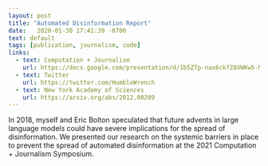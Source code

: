 ```yaml
---
layout: post
title: "Automated Disinformation Report"
date:   2020-01-30 17:41:39 -0700
text: default
tags: [publication, journalism, code]
links:
  - text: Computation + Journalism
    url: https://docs.google.com/presentation/d/1b5ZTp-nax6ckfZ8VWKw5-McUovpNEomVGpUcEhB59nY/edit?usp=sharing
  - text: Twitter
    url: https://twitter.com/HumbleWrench
  - text: New York Academy of Sciences
    url: https://arxiv.org/abs/2012.00209
---
```


In 2018, myself and Eric Bolton speculated that future advents in large language models could have severe implications for the spread of disinformation. We presented our research on the systemic barriers in place to prevent the spread of automated disinformation at the 2021 Computation + Journalism Symposium.